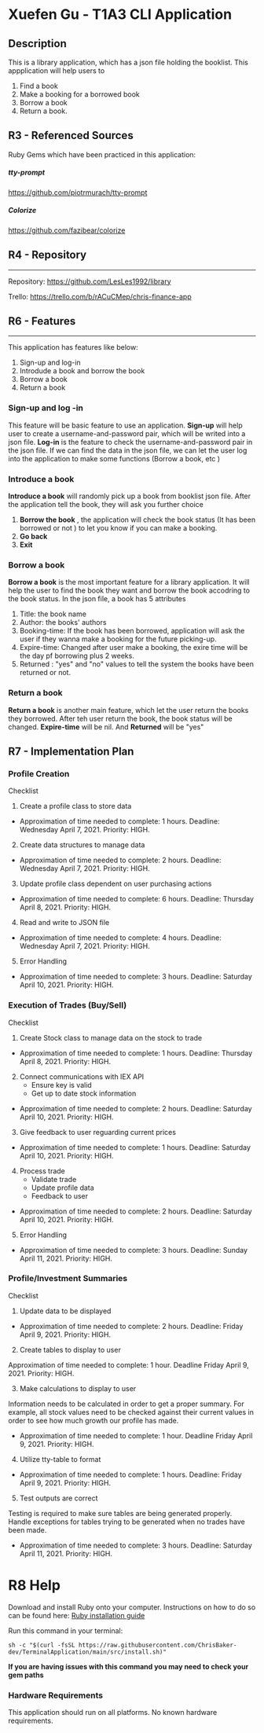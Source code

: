# Xuefen Gu - T1A3 CLI Application

## Description

This is a library application, which has a json file holding the booklist. This appplication will help users to 

1. Find a book
2. Make a booking for a borrowed book
3. Borrow a book 
4. Return a book. 

## R3 - Referenced Sources

Ruby Gems which have been practiced in this application:

##### tty-prompt

https://github.com/piotrmurach/tty-prompt

##### Colorize 

https://github.com/fazibear/colorize

## R4 - Repository

---
Repository:
https://github.com/LesLes1992/library

Trello: 
https://trello.com/b/rACuCMep/chris-finance-app

## R6 - Features
---
This application has  features like below:
1. Sign-up and log-in
2. Introdude a book and borrow the book
2. Borrow a book
3. Return a book

### Sign-up and log -in
This feature will be basic feature to use an application. **Sign-up** will help user to create a username-and-password pair, which will be writed into a json file. **Log-in** is the feature to check the username-and-password pair in the json file. If we can find the data in the json file, we can let the user log into the application to make some functions (Borrow a book, etc ) 

### Introduce a book
**Introduce a book** will randomly pick up a book from booklist json file. After the application tell the book, they will ask you further choice 

1. **Borrow the book** , the application will check the book status (It has been borrowed or not ) to let you know if you can make a booking.
2. **Go back**
3. **Exit**

### Borrow a book
**Borrow a book** is the most important feature for a library application. It will help the user to find the book they want and borrow the book accodring to the book status. In the json file, a book has 5 attributes

1. Title: the book name
2. Author: the books' authors
3. Booking-time: If the book has been borrowed, application will ask the user if they wanna make a booking for the future picking-up.
4. Expire-time: Changed after user make a booking, the exire time will be the day pf borrowing plus 2 weeks.
5. Returned : "yes" and "no" values to tell the system the books have been returned or not.

### Return a book

**Return a book** is another main feature, which let the user return the books they borrowed. After teh user return the book, the book status will be changed. **Expire-time** will be nil. And **Returned** will be "yes"

## R7 - Implementation Plan
### Profile Creation
Checklist
1. Create a profile class to store data
- Approximation of time needed to complete: 1 hours. Deadline: Wednesday April 7, 2021. Priority: HIGH.
2. Create data structures to manage data
- Approximation of time needed to complete: 2 hours. Deadline: Wednesday April 7, 2021. Priority: HIGH.
3. Update profile class dependent on user purchasing actions
- Approximation of time needed to complete:  6 hours. Deadline: Thursday April 8, 2021. Priority: HIGH.
4. Read and write to JSON file
- Approximation of time needed to complete: 4 hours. Deadline: Wednesday April 7, 2021. Priority: HIGH.
5. Error Handling
- Approximation of time needed to complete: 3 hours. Deadline: Saturday April 10, 2021. Priority: HIGH.

### Execution of Trades (Buy/Sell)
Checklist
1. Create Stock class to manage data on the stock to trade
- Approximation of time needed to complete: 1 hours. Deadline: Thursday April 8, 2021. Priority: HIGH.
2. Connect communications with IEX API
    - Ensure key is valid
    - Get up to date stock information
- Approximation of time needed to complete: 2 hours. Deadline: Saturday April 10, 2021. Priority: HIGH.

3. Give feedback to user reguarding current prices
- Approximation of time needed to complete: 1 hours. Deadline: Saturday April 10, 2021. Priority: HIGH.

4. Process trade
    - Validate trade
    - Update profile data
    - Feedback to user
- Approximation of time needed to complete: 2 hours. Deadline: Saturday April 10, 2021. Priority: HIGH.

5. Error Handling
- Approximation of time needed to complete: 3 hours. Deadline: Sunday April 11, 2021. Priority: HIGH.

### Profile/Investment Summaries
Checklist
1. Update data to be displayed 
- Approximation of time needed to complete: 2 hours. Deadline: Friday April 9, 2021. Priority: HIGH.

2. Create tables to display to user

 Approximation of time needed to complete: 1 hour. Deadline Friday April 9, 2021. Priority: HIGH.

3. Make calculations to display to user

Information needs to be calculated in order to get a proper summary. For example, all stock values need to be checked against their current values in order to see how much growth our profile has made. 
- Approximation of time needed to complete: 1 hour. Deadline Friday April 9, 2021. Priority: HIGH.

4. Utilize tty-table to format
- Approximation of time needed to complete: 1 hours. Deadline: Friday April 9, 2021. Priority: HIGH.


5. Test outputs are correct

Testing is required to make sure tables are being generated properly. Handle exceptions for tables trying to be generated when no trades have been made. 

- Approximation of time needed to complete: 3 hours. Deadline: Saturday April 11, 2021. Priority: HIGH.



# R8 Help

Download and install Ruby onto your computer. Instructions on how to do so can be found here: [Ruby installation guide](https://www.ruby-lang.org/en/documentation/installation/ "Ruby installation")

Run this command in your terminal:
```
sh -c "$(curl -fsSL https://raw.githubusercontent.com/ChrisBaker-dev/TerminalApplication/main/src/install.sh)"
```

**If you are having issues with this command you may need to check your gem paths**

### Hardware Requirements
This application should run on all platforms. No known hardware requirements.



